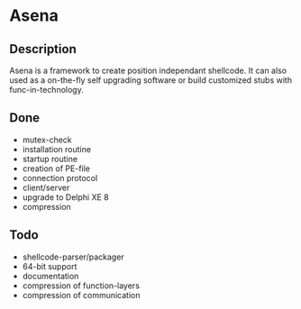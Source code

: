 Asena
==============

Description
--------------
Asena is a framework to create position independant shellcode. It can also used as a on-the-fly self upgrading software or build customized stubs with func-in-technology.

Done
--------------
- mutex-check
- installation routine
- startup routine
- creation of PE-file
- connection protocol
- client/server
- upgrade to Delphi XE 8
- compression 

Todo
--------------
- shellcode-parser/packager
- 64-bit support
- documentation
- compression of function-layers
- compression of communication
